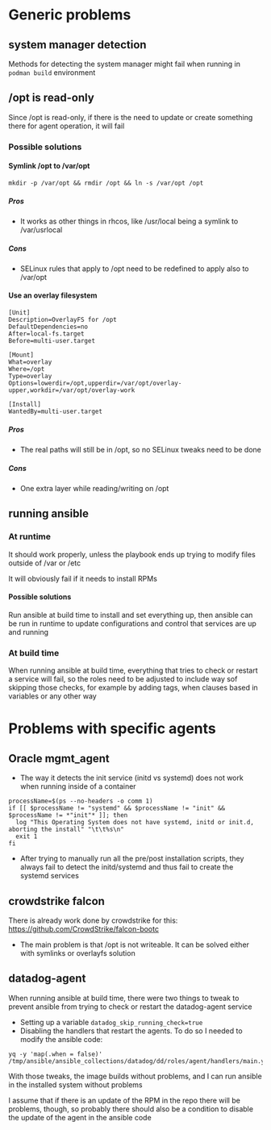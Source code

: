 # Generic problems

## system manager detection
Methods for detecting the system manager might fail when running in `podman build` environment

## /opt is read-only
Since /opt is read-only, if there is the need to update or create something there for agent operation, it will fail

### Possible solutions
#### Symlink /opt to /var/opt
```
mkdir -p /var/opt && rmdir /opt && ln -s /var/opt /opt
```

##### Pros

- It works as other things in rhcos, like /usr/local being a symlink to /var/usrlocal

##### Cons

- SELinux rules that apply to /opt need to be redefined to apply also to /var/opt

#### Use an overlay filesystem

```
[Unit]
Description=OverlayFS for /opt
DefaultDependencies=no
After=local-fs.target
Before=multi-user.target

[Mount]
What=overlay
Where=/opt
Type=overlay
Options=lowerdir=/opt,upperdir=/var/opt/overlay-upper,workdir=/var/opt/overlay-work

[Install]
WantedBy=multi-user.target
```

##### Pros

- The real paths will still be in /opt, so no SELinux tweaks need to be done

##### Cons

- One extra layer while reading/writing on /opt

## running ansible

### At runtime

It should work properly, unless the playbook ends up trying to modify files outside of /var or /etc

It will obviously fail if it needs to install RPMs

#### Possible solutions

Run ansible at build time to install and set everything up, then ansible can be run in runtime to update configurations and control that services are up and running

### At build time

When running ansible at build time, everything that tries to check or restart a service will fail, so the roles need to be adjusted to include way sof skipping those checks, for example by adding tags, when clauses based in variables or any other way

# Problems with specific agents

## Oracle mgmt_agent

- The way it detects the init service (initd vs systemd) does not work when running inside of a container
```
processName=$(ps --no-headers -o comm 1)
if [[ $processName != "systemd" && $processName != "init" && $processName != *"init"* ]]; then
  log "This Operating System does not have systemd, initd or init.d, aborting the install" "\t\t%s\n"
  exit 1
fi
```
- After trying to manually run all the pre/post installation scripts, they always fail to detect the initd/systemd and thus fail to create the systemd services

## crowdstrike falcon

There is already work done by crowdstrike for this: https://github.com/CrowdStrike/falcon-bootc
- The main problem is that /opt is not writeable. It can be solved either with symlinks or overlayfs solution

## datadog-agent

When running ansible at build time, there were two things to tweak to prevent ansible from trying to check or restart the datadog-agent service
- Setting up a variable `datadog_skip_running_check=true`
- Disabling the handlers that restart the agents. To do so I needed to modify the ansible code:
```
yq -y 'map(.when = false)' /tmp/ansible/ansible_collections/datadog/dd/roles/agent/handlers/main.yml
```

With those tweaks, the image builds without problems, and I can run ansible in the installed system without problems

I assume that if there is an update of the RPM in the repo there will be problems, though, so probably there should also be a condition to disable the update of the agent in the ansible code
